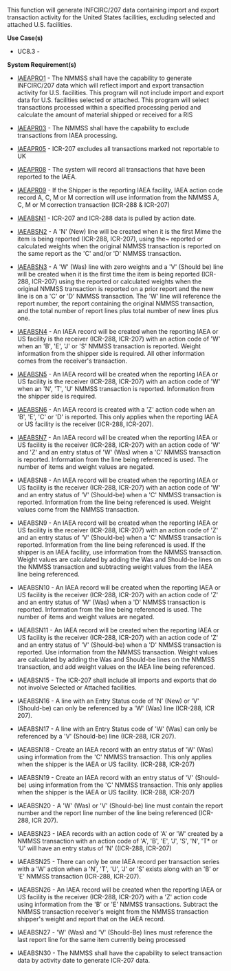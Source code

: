 This function will generate INFCIRC/207 data containing import and export transaction activity for the United States facilities, excluding selected and attached U.S. facilities.

**Use Case(s)**

- UC8.3 -

**System Requirement(s)**

- <a href="https://dev.azure.com/Link-Technologies/NMMSS%20Requirements/_workitems/edit/617/" target="_blank">IAEAPRO1</a> - The NMMSS shall have the capability to generate INFCIRC/207 data which will reflect import and export transaction activity for U.S. facilities. This program will not include import and export data for U.S. facilities selected or attached. This program will select transactions processed within a specified processing period and calculate the amount of material shipped or received for a RIS

- <a href="https://dev.azure.com/Link-Technologies/NMMSS%20Requirements/_workitems/edit/617/" target="_blank">IAEAPR03</a> - The NMMSS shall have the capability to exclude transactions from IAEA processing.

- <a href="https://dev.azure.com/Link-Technologies/NMMSS%20Requirements/_workitems/edit/617/" target="_blank">IAEAPR05</a> - ICR-207 excludes all transactions marked not reportable to UK

- <a href="https://dev.azure.com/Link-Technologies/NMMSS%20Requirements/_workitems/edit/617/" target="_blank">IAEAPR08</a> - The system will record all transactions that have been reported to the IAEA.

- <a href="https://dev.azure.com/Link-Technologies/NMMSS%20Requirements/_workitems/edit/617/" target="_blank">IAEAPR09</a> - If the Shipper is the reporting IAEA facility, IAEA action code record A, C, M or M correction will use information from the NMMSS A, C, M or M correction transaction (ICR-288 & ICR-207)

- <a href="https://dev.azure.com/Link-Technologies/NMMSS%20Requirements/_workitems/edit/617/" target="_blank">IAEABSN1</a> - ICR-207 and ICR-288 data is pulled by action date.

- <a href="https://dev.azure.com/Link-Technologies/NMMSS%20Requirements/_workitems/edit/617/" target="_blank">IAEABSN2</a> - A 'N' (New) line will be created when it is the first Mime the item is being reported (ICR-288, ICR-207), using the~ reported or calculated weights when the original NMMSS transaction is reported on the same report as the 'C' and/or 'D' NMMSS transaction.

- <a href="https://dev.azure.com/Link-Technologies/NMMSS%20Requirements/_workitems/edit/617/" target="_blank">IAEABSN3</a> - A 'W' (Was) line with zero weights and a 'V' (Should be) line will be created when it is the first time the item is being reported (ICR-288, ICR-207) using the reported or calculated weights when the original NMMSS transaction is reported on a prior report and the new line is on a 'C' or 'D' NMMSS transaction. The 'W' line will reference the report number, the report containing the original NMMSS transaction, and the total number of report lines plus total number of new lines plus one.

- <a href="https://dev.azure.com/Link-Technologies/NMMSS%20Requirements/_workitems/edit/617/" target="_blank">IAEABSN4</a> - An IAEA record will be created when the reporting IAEA or US facility is the receiver (ICR-288, ICR-207) with an action code of 'W' when an 'B', 'E', 'J' or 'S' NMMSS transaction is reported. Weight information from the shipper side is required. All other information comes from the receiver's transaction.

- <a href="https://dev.azure.com/Link-Technologies/NMMSS%20Requirements/_workitems/edit/617/" target="_blank">IAEABSN5</a> - An IAEA record will be created when the reporting IAEA or US facility is the receiver (ICR-288, ICR-207) with an action code of 'W' when an 'N', 'T', 'U' NMMSS transaction is reported. Information from the shipper side is required.

- <a href="https://dev.azure.com/Link-Technologies/NMMSS%20Requirements/_workitems/edit/617/" target="_blank">IAEABSN6</a> - An IAEA record is created with a 'Z' action code when an 'B', 'E', 'C' or 'D' is reported. This only applies when the reporting IAEA or US facility is the receiver (ICR-288, ICR-207).

- <a href="https://dev.azure.com/Link-Technologies/NMMSS%20Requirements/_workitems/edit/617/" target="_blank">IAEABSN7</a> - An IAEA record will be created when the reporting IAEA or US facility is the receiver (ICR-288, ICR-207) with an action code of 'W' and 'Z' and an entry status of 'W' (Was) when a 'C' NMMSS transaction is reported. Information from the line being referenced is used. The number of items and weight values are negated.

- IAEABSN8 - An IAEA record will be created when the reporting IAEA or US facility is the receiver (ICR-288, ICR-207) with an action code of 'W' and an entry status of 'V' (Should-be) when a 'C' NMMSS transaction is reported. Information from the line being referenced is used. Weight values come from the NMMSS transaction.

- IAEABSN9 - An IAEA record will be created when the reporting IAEA or US facility is the receiver (ICR-288, ICR-207) with an action code of 'Z' and an entry status of 'V' (Should-be) when a 'C' NMMSS transaction is reported. Information from the line being referenced is used. If the shipper is an IAEA facility, use information from the NMMSS transaction. Weight values are calculated by adding the Was and Should-be lines on the NMMSS transaction and subtracting weight values from the IAEA line being referenced.

- IAEABSN10 - An IAEA record will be created when the reporting IAEA or US facility is the receiver (ICR-288, ICR-207) with an action code of 'Z' and an entry status of 'W' (Was) when a 'D' NMMSS transaction is reported. Information from the line being referenced is used. The number of items and weight values are negated.

- IAEABSN11 - An IAEA record will be created when the reporting IAEA or US facility is the receiver (ICR-288, ICR-207) with an action code of 'Z' and an entry status of 'V' (Should-be) when a 'D' NMMSS transaction is reported. Use information from the NMMSS transaction. Weight values are calculated by adding the Was and Should-be lines on the NMMSS transaction, and add weight values on the IAEA line being referenced.

- IAEABSN15 - The ICR-207 shall include all imports and exports that do not involve Selected or Attached facilities.

- IAEABSN16 - A line with an Entry Status code of 'N' (New) or 'V' (Should-be) can only be referenced by a 'W' (Was) line (ICR-288, ICR 207).

- IAEABSN17 - A line with an Entry Status code of 'W' (Was) can only be referenced by a 'V' (Should-be) line (ICR-288, ICR 207).

- IAEABSN18 - Create an IAEA record with an entry status of 'W' (Was) using information from the 'C' NMMSS transaction. This only applies when the shipper is the IAEA or US facility. (ICR-288, ICR-207)

- IAEABSN19 - Create an IAEA record with an entry status of 'V' (Should-be) using information from the 'C' NMMSS transaction. This only applies when the shipper is the IAEA or US facility. (ICR-288, ICR-207)

- IAEABSN20 - A 'W' (Was) or 'V' (Should-be) line must contain the report number and the report line number of the line being referenced (ICR-288, ICR 207).

- IAEABSN23 - IAEA records with an action code of 'A' or 'W' created by a NMMSS transaction with an action code of 'A', 'B', 'E', 'J', 'S', 'N', 'T* or 'U' will have an entry status of 'N' ((ICR-288, ICR-207)

- IAEABSN25 - There can only be one IAEA record per transaction series with a 'W' action when a 'N', 'T', 'U', 'J' or 'S' exists along with an 'B' or 'E' NMMSS transaction (ICR-288, ICR-207).

- IAEABSN26 - An IAEA record will be created when the reporting IAEA or US facility is the receiver (ICR-288, ICR-207) with a 'Z' action code using information from the 'B' or 'E' NMMSS transactions. Subtract the NMMSS transaction receiver's weight from the NMMSS transaction shipper's weight and report that on the IAEA record.

- IAEABSN27 - 'W' (Was) and 'V' (Should-Be) lines must reference the last report line for the same item currently being processed

- IAEABSN30 - The NMMSS shall have the capability to select transaction data by activity date to generate ICR-207 data.

